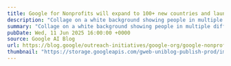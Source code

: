 ```yaml
---
title: Google for Nonprofits will expand to 100+ new countries and launch 10+ new no-cost AI features
description: "Collage on a white background showing people in multiple different situations including two people in suits sitting on the back of an ambulance, and an adult and child using a laptop together"
summary: "Collage on a white background showing people in multiple different situations including two people in suits sitting on the back of an ambulance, and an adult and child using a laptop together"
pubDate: Wed, 11 Jun 2025 16:00:00 +0000
source: Google AI Blog
url: https://blog.google/outreach-initiatives/google-org/google-nonprofits-updates-june-2025/
thumbnail: "https://storage.googleapis.com/gweb-uniblog-publish-prod/images/GoogleforNonProfit_SS.width-1300.png"
---
```


